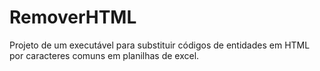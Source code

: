 # RemoverHTML
Projeto de um executável para substituir códigos de entidades em HTML por caracteres comuns em planilhas de excel.
